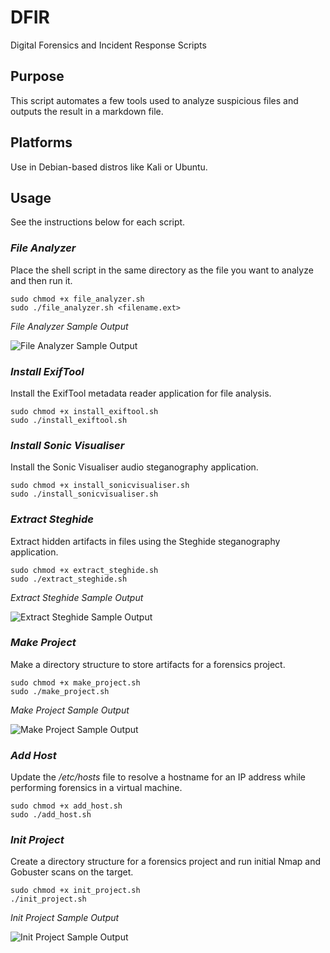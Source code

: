 # DFIR
Digital Forensics and Incident Response Scripts

## Purpose
This script automates a few tools used to analyze suspicious files and outputs the result in a markdown file.

## Platforms
Use in Debian-based distros like Kali or Ubuntu.

## Usage  
See the instructions below for each script.  

### *File Analyzer*  
Place the shell script in the same directory as the file you want to analyze and then run it.  
 
```
sudo chmod +x file_analyzer.sh  
sudo ./file_analyzer.sh <filename.ext>
```  
*File Analyzer Sample Output*  

![File Analyzer Sample Output](https://user-images.githubusercontent.com/89443340/158043879-c69c914b-f96a-4c0d-b9c9-a34de5709ee8.png "File Analyzer Sample Output")

### *Install ExifTool*  
Install the ExifTool metadata reader application for file analysis.

```
sudo chmod +x install_exiftool.sh  
sudo ./install_exiftool.sh
```  

### *Install Sonic Visualiser*  
Install the Sonic Visualiser audio steganography application.

```
sudo chmod +x install_sonicvisualiser.sh  
sudo ./install_sonicvisualiser.sh
```

### *Extract Steghide*  
Extract hidden artifacts in files using the Steghide steganography application.

```
sudo chmod +x extract_steghide.sh  
sudo ./extract_steghide.sh
```  
*Extract Steghide Sample Output*  

![Extract Steghide Sample Output](https://user-images.githubusercontent.com/89443340/158044002-b9b222e5-d841-4377-96cf-47681070653a.png "Extract Steghide Sample Output")


### *Make Project*  
Make a directory structure to store artifacts for a forensics project.

```
sudo chmod +x make_project.sh  
sudo ./make_project.sh
```  
*Make Project Sample Output*  

![Make Project Sample Output](https://user-images.githubusercontent.com/89443340/193428332-ec702b0d-a296-4036-b88b-1bfba6137381.png "Make Project Sample Output")


### *Add Host*  
Update the */etc/hosts* file to resolve a hostname for an IP address while performing forensics in a virtual machine.

```
sudo chmod +x add_host.sh  
sudo ./add_host.sh
``` 

### *Init Project*  
Create a directory structure for a forensics project and run initial Nmap and Gobuster scans on the target.

```
sudo chmod +x init_project.sh  
./init_project.sh
```  
*Init Project Sample Output*  

![Init Project Sample Output](https://user-images.githubusercontent.com/89443340/194686187-f68290f4-57fa-4a9f-8dda-67f1edd3ee20.png "Init Project Sample Output")
